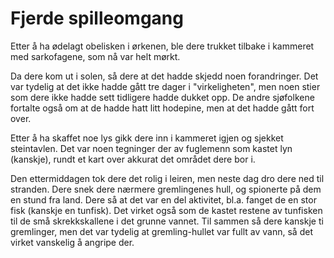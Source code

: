 # Fjerde spilleomgang

Etter å ha ødelagt obelisken i ørkenen, ble dere trukket tilbake i kammeret med sarkofagene, som nå var helt mørkt.

Da dere kom ut i solen, så dere at det hadde skjedd noen forandringer. Det var tydelig at det ikke hadde gått tre dager i "virkeligheten", men noen stier som dere ikke hadde sett tidligere hadde dukket opp. De andre sjøfolkene fortalte også om at de hadde hatt litt hodepine, men at det hadde gått fort over.

Etter å ha skaffet noe lys gikk dere inn i kammeret igjen og sjekket steintavlen. Det var noen tegninger der av fuglemenn som kastet lyn (kanskje), rundt et kart over akkurat det området dere bor i.

Den ettermiddagen tok dere det rolig i leiren, men neste dag dro dere ned til stranden. Dere snek dere nærmere gremlingenes hull, og spionerte på dem en stund fra land. Dere så at det var en del aktivitet, bl.a. fanget de en stor fisk (kanskje en tunfisk). Det virket også som de kastet restene av tunfisken til de små skrekkskallene i det grunne vannet. Til sammen så dere kanskje ti gremlinger, men det var tydelig at gremling-hullet var fullt av vann, så det virket vanskelig å angripe der.

